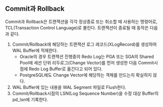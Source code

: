 ## Commit과 Rollback
Commit과 Rollback은 트랜잭션을 각각 정상종료 또는 취소할 때 사용하는 명령어로, TCL(Transaction Control Language)로 불린다. 트랜잭션이 종료될 때 동작은 다음과 같다.
1. Commit/Rollback에 해당하는 트랜잭션 로그 레코드(XLogRecord)를 생성하여 WAL Buffer에 적재한다.
   - Oracle의 경우 트랜잭션 진행중의 Redo Log는 PGA 또는 SGA의 Shared Pool에 세션 단위 리두로그(Change Vector)를 먼저 생성한 다음 Commit시점에 Redo Log Buffer로 옮긴다고 되어 있다.
   - PostgreSQL에도 Change Vector에 해당하는 객체를 만드는지 확실하지 않다.
2. WAL Buffer에 있는 내용을 WAL Segment 파일로 Flush한다.
4. Commit/Rollback시점의 LSN(Log Sequence Number)을 수정 대상 Buffer의 pd_lsn에 기록한다.
